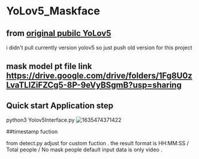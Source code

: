 # YoLov5_Maskface


## from [original pubilc YoLov5](https://github.com/ultralytics/yolov5) 

i didn't pull currently version yolov5 so just push old version for this project 

## mask model pt file link https://drive.google.com/drive/folders/1Fg8U0zLvaTLlZiFZCg5-8P-9eVyBSgmB?usp=sharing



## Quick start Application step 
  python3 Yolov5Interface.py
![1635474371422](https://user-images.githubusercontent.com/45279761/139363747-b998d8e8-0133-409c-95a6-fcd03f48188e.jpg)


##timestamp fuction

 from detect.py adjust for custom fuction .
 the result format is HH:MM:SS / Total people / No mask people
 default input data is only video . 

